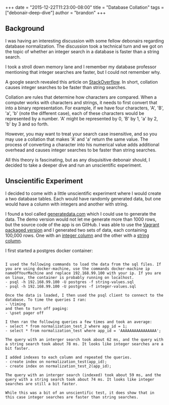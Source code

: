 +++
date = "2015-12-22T11:23:00-08:00"
title = "Database Collation"
tags = ["debonair-deep-dive"]
author = "brandon"
+++

## Background
I was having an interesting discussion with some fellow debonairs regarding database normalization. The discussion took a technical turn and we got on the topic of whether an integer search in a database is faster than a string search.

I took a stroll down memory lane and I remember my database professor mentioning that integer searches are faster, but I could not remember why.

A google search revealed this article on [StackOverflow](http://stackoverflow.com/questions/2346920/sql-select-speed-int-vs-varchar).
In short, collation causes integer searches to be faster than string searches.

Collation are rules that determine how characters are compared. When a computer works with characters and strings, it needs to first convert that into a binary representation. For example, if we have four characters, 'A', 'B', 'a', 'b' (note the different case), each of these characters would be represented by a number. 'A' might be represented by 0, 'B' by 1, 'a' by 2, 'b' by 3 and so forth.

However, you may want to treat your search case insensitive, and so you may use a collation that makes 'A' and 'a' return the same value. The process of converting a character into his numerical value adds additional overhead and causes integer searches to be faster than string searches.

All this theory is fascinating, but as any disquisitive debonair should, I decided to take a deeper dive and run an unscientific experiment.

## Unscientific Experiment
I decided to come with a little unscientific experiment where I would create a two database tables. Each would have randomly generated data, but one would have a column with integers and another with string.

I found a tool called [generatedata.com](http://www.generatedata.com/) which I could use to generate the data. The demo version would not let me generate more than 1000 rows, but the source code of the app is on GitHub. I was able to use the [Vagrant packaged version](https://github.com/benkeen/generatedata-vagrant) and I generated two sets of data, each containing 100,000 rows. One with an [integer column](https://gist.github.com/chothia/5a8280f0c6b08b22a1d8) and the other with a [string column](https://gist.github.com/chothia/4eb61c4bd0b5a0450360).

I first started a postgres docker container:
```shell docker run --name some-postgres -e POSTGRES_PASSWORD=mysecretpassword -d postgres 

I used the following commands to load the data from the sql files. If you are using docker-machine, use the commands docker-machine ip nameOfYourMachine and replace 192.168.99.100 with your ip. If you are on linux, the container is probably running on localhost.
- psql -h 192.168.99.100 -U postgres -f string-values.sql
- psql -h 192.168.99.100 -U postgres -f integer-values.sql

Once the data is loaded, I then used the psql client to connect to the database. To time the queries I ran:
- \timing
and then to turn off paging:
- \pset pager off

I then ran the following queries a few times and took an average:
- select * from normalization_test_2 where app_id = 1;
- select * from normalization_test where app_id = 'AAAAAAAAAAAAAAAA';

The query with an interger search took about 62 ms, and the query with a string search took about 78 ms. It looks like integer searches are a bit faster.

I added indexes to each column and repeated the queries.
- create index on normalization_test(app_id);
- create index on normalization_test_2(app_id);

The query with an interger search (indexed) took about 59 ms, and the query with a string search took about 74 ms. It looks like integer searches are still a bit faster.

While this was a bit of an unscientific test, it does show that in this case integer searches are faster than string searches. 
